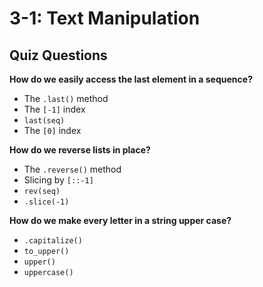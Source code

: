 # 3-1: Text Manipulation

## Quiz Questions

**How do we easily access the last element in a sequence?**

* The `.last()` method
* The `[-1]` index
* `last(seq)`
* The `[0]` index

**How do we reverse lists in place?**

* The `.reverse()` method
* Slicing by `[::-1]`
* `rev(seq)`
* `.slice(-1)`


**How do we make every letter in a string upper case?**

* `.capitalize()`
* `to_upper()`
* `upper()`
* `uppercase()`
